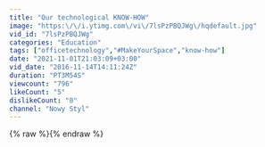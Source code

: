 ```yaml
---
title: "Our technological KNOW-HOW"
image: "https:\/\/i.ytimg.com\/vi\/7lsPzPBQJWg\/hqdefault.jpg"
vid_id: "7lsPzPBQJWg"
categories: "Education"
tags: ["officetechnology","#MakeYourSpace","know-how"]
date: "2021-11-01T21:03:09+03:00"
vid_date: "2016-11-14T14:11:24Z"
duration: "PT3M54S"
viewcount: "796"
likeCount: "5"
dislikeCount: "0"
channel: "Nowy Styl"
---
```

{% raw %}{% endraw %}
